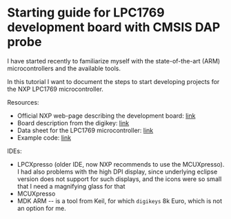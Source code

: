 Starting guide for LPC1769 development board with CMSIS DAP probe
===

I have started recently to familiarize myself with the 
state-of-the-art (ARM) microcontrollers and the available tools.

In this tutorial I want to document the steps to start
developing projects for the NXP LPC1769 microcontroller.



Resources:
* Official NXP web-page describing the development board: [link][1]
* Board description from the digikey: [link][2]
* Data sheet for the LPC1769 microcontroller: [link][3]
* Example code: [link][4]

IDEs:
* LPCXpresso (older IDE, now NXP recommends to use the MCUXpresso).
	I had also problems with the high DPI display, since underlying eclipse 
	version does not support for such displays, and the icons were so
	small that I need a magnifying glass for that
* MCUXpresso
* MDK ARM -- is a tool from Keil, for which `digikeys` 8k Euro, which 
  is not an option for me.



[1]: https://www.nxp.com/support/developer-resources/hardware-development-tools/lpcxpresso-boards/lpcxpresso-board-for-lpc1769-with-cmsis-dap-probe:OM13085

[2]: https://media.digikey.com/pdf/Data%20Sheets/NXP%20PDFs/OM13085_web.pdf

[3]: https://www.nxp.com/docs/en/data-sheet/LPC1769_68_67_66_65_64_63.pdf

[4]: https://www.nxp.com/support/developer-resources/software-development-tools/lpc-developer-resources-/lpcopen-libraries-and-examples/lpcopen-software-development-platform-lpc17xx:LPCOPEN-SOFTWARE-FOR-LPC17XX
